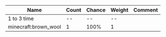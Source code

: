 | Name                 | Count | Chance | Weight | Comment |
| -------------------- | ----- | ------ | ------ | ------- |
| 1 to 3 time          |    -- |     -- |     -- |         |
| minecraft:brown_wool |     1 |   100% |      1 |         |

